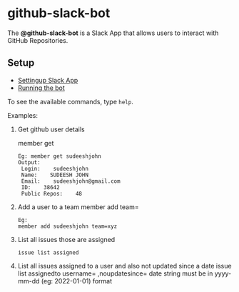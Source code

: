 # github-slack-bot

The **@github-slack-bot** is a Slack App that allows users to interact with GitHub Repositories.

## Setup

* [Settingup Slack App](docs/preparing-app.md)
* [Running the bot](docs/running-bot.md)

To see the available commands, type `help`.

Examples:

1. Get github user details

   member get <user name>
   ```
   Eg: member get sudeeshjohn
   Output:
    Login:    sudeeshjohn
    Name:    SUDEESH JOHN
    Email:    sudeeshjohn@gmail.com
    ID:    38642
    Public Repos:    48
   ```

2. Add a user to a team member add <user name> team=<team name>
    ```
   Eg:
   member add sudeeshjohn team=xyz
   ```
3. List all issues those are assigned
    ```
    issue list assigned
    ```
4. List all issues assigned to a user and also not updated since a date issue list assignedto username=<user>
   ,noupdatesince=<date string>
   date string must be in yyyy-mm-dd (eg: 2022-01-01) format

